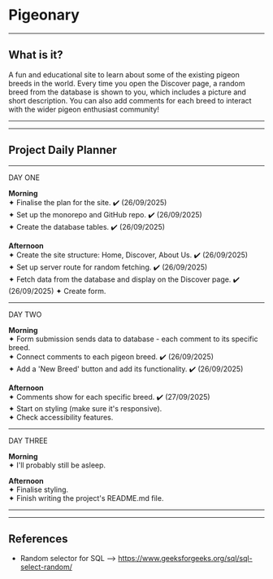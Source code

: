 # Pigeonary

---

## What is it?

A fun and educational site to learn about some of the existing pigeon breeds in the world. Every time you open the Discover page, a random breed from the database is shown to you, which includes a picture and short description. You can also add comments for each breed to interact with the wider pigeon enthusiast community!

---

---

## Project Daily Planner

---

DAY ONE

**Morning** <br>
✦ Finalise the plan for the site. ✔️ (26/09/2025) <br>
✦ Set up the monorepo and GitHub repo. ✔️ (26/09/2025) <br>
✦ Create the database tables. ✔️ (26/09/2025)

**Afternoon** <br>
✦ Create the site structure: Home, Discover, About Us. ✔️ (26/09/2025) <br>
✦ Set up server route for random fetching. ✔️ (26/09/2025) <br>
✦ Fetch data from the database and display on the Discover page. ✔️ (26/09/2025)
✦ Create form.

---

DAY TWO

**Morning** <br>
✦ Form submission sends data to database - each comment to its specific breed. <br>
✦ Connect comments to each pigeon breed. ✔️ (26/09/2025) <br>
✦ Add a 'New Breed' button and add its functionality. ✔️ (26/09/2025) <br>

**Afternoon** <br>
✦ Comments show for each specific breed. ✔️ (27/09/2025) <br>
✦ Start on styling (make sure it's responsive). <br>
✦ Check accessibility features.

---

DAY THREE

**Morning** <br>
✦ I'll probably still be asleep.

**Afternoon** <br>
✦ Finalise styling. <br>
✦ Finish writing the project's README.md file.

---

---

## References

- Random selector for SQL --> https://www.geeksforgeeks.org/sql/sql-select-random/
